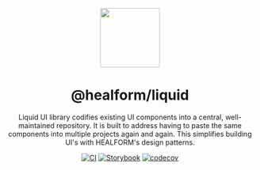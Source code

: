 <div align="center">

<img src="https://i.imgur.com/gITOD4N.png" width="120px" style="margin-bottom: 0px">

# @healform/liquid 

Liquid UI library codifies existing UI components into a central, well-maintained repository. It is built to address having to paste the same components into multiple projects again and again. This simplifies building UI's with HEALFORM's design patterns.

[![CI](https://github.com/HEALFORM/liquid/actions/workflows/ci.yaml/badge.svg?branch=main)](https://github.com/HEALFORM/liquid/actions/workflows/ci.yaml) [![Storybook](https://cdn.jsdelivr.net/gh/storybookjs/brand@main/badge/badge-storybook.svg)](https://ui-library.healform.de/) [![codecov](https://codecov.io/gh/HEALFORM/liquid/branch/main/graph/badge.svg)](https://codecov.io/gh/HEALFORM/liquid)

</div>

